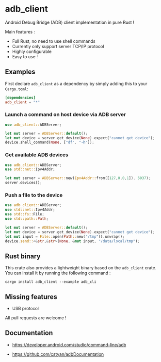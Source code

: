 # adb_client

Android Debug Bridge (ADB) client implementation in pure Rust !

Main features :

- Full Rust, no need to use shell commands
- Currently only support server TCP/IP protocol
- Highly configurable
- Easy to use !

## Examples

First declare `adb_client` as a dependency by simply adding this to your `Cargo.toml`:

```toml
[dependencies]
adb_client = "*"
```

### Launch a command on host device via ADB server

```rust
use adb_client::ADBServer;

let mut server = ADBServer::default();
let mut device = server.get_device(None).expect("cannot get device");
device.shell_command(None, ["df", "-h"]);
```

### Get available ADB devices

```rust
use adb_client::ADBServer;
use std::net::Ipv4Addr;

let mut server = ADBServer::new(Ipv4Addr::from([127,0,0,1]), 5037);
server.devices();
```

### Push a file to the device

```rust
use adb_client::ADBServer;
use std::net::Ipv4Addr;
use std::fs::File;
use std::path::Path;

let mut server = ADBServer::default();
let mut device = server.get_device(None).expect("cannot get device");
let mut input = File::open(Path::new("/tmp")).unwrap();
device.send::<&str,&str>(None, &mut input, "/data/local/tmp");
```

## Rust binary

This crate also provides a lightweight binary based on the `adb_client` crate. You can install it by running the following command :

```shell
cargo install adb_client --example adb_cli 
```

## Missing features

- USB protocol

All pull requests are welcome !

## Documentation

- <https://developer.android.com/studio/command-line/adb>

- <https://github.com/cstyan/adbDocumentation>
